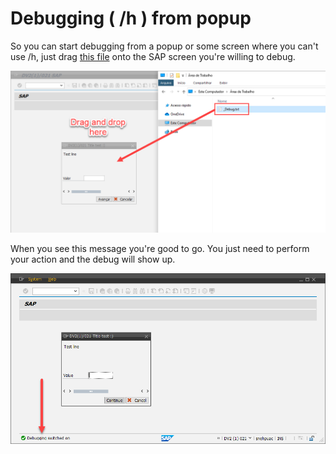 # Debugging ( /h ) from popup

So you can start debugging from a popup or some screen where you can't use /h, just drag [this file](./_Debug.txt) onto the SAP screen you're willing to debug.

![Drag and drop](./Image_1.png)

When you see this message you're good to go. You just need to perform your action and the debug will show up.

![Message after drag and drop](./Image_2.png)
